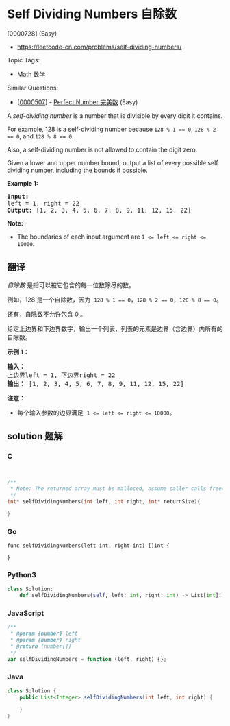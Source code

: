 # Self Dividing Numbers 自除数

[0000728] (Easy)

- https://leetcode-cn.com/problems/self-dividing-numbers/

Topic Tags:

- [Math 数学](https://leetcode-cn.com/tag/math/)

Similar Questions:

- [[0000507](https://leetcode-cn.com/problems/perfect-number/)] - [Perfect Number 完美数](./0000507.perfect-number.md) (Easy)

A _self-dividing number_ is a number that is divisible by every digit it contains.

For example, 128 is a self-dividing number because `128 % 1 == 0`, `128 % 2 == 0`, and `128 % 8 == 0`.

Also, a self-dividing number is not allowed to contain the digit zero.

Given a lower and upper number bound, output a list of every possible self dividing number, including the bounds if possible.

**Example 1:**

<pre><b>Input:</b> 
left = 1, right = 22
<b>Output:</b> [1, 2, 3, 4, 5, 6, 7, 8, 9, 11, 12, 15, 22]
</pre>

**Note:**

- The boundaries of each input argument are `1 <= left <= right <= 10000`.

## 翻译

_自除数_ 是指可以被它包含的每一位数除尽的数。

例如，128 是一个自除数，因为  `128 % 1 == 0`，`128 % 2 == 0`，`128 % 8 == 0`。

还有，自除数不允许包含 0 。

给定上边界和下边界数字，输出一个列表，列表的元素是边界（含边界）内所有的自除数。

**示例 1：**

<pre><strong>输入：</strong> 
上边界left = 1, 下边界right = 22
<strong>输出：</strong> [1, 2, 3, 4, 5, 6, 7, 8, 9, 11, 12, 15, 22]
</pre>

**注意：**

- 每个输入参数的边界满足  `1 <= left <= right <= 10000`。

## solution 题解

### C

```c


/**
 * Note: The returned array must be malloced, assume caller calls free().
 */
int* selfDividingNumbers(int left, int right, int* returnSize){

}


```

### Go

```golang
func selfDividingNumbers(left int, right int) []int {

}
```

### Python3

```python
class Solution:
    def selfDividingNumbers(self, left: int, right: int) -> List[int]:

```

### JavaScript

```javascript
/**
 * @param {number} left
 * @param {number} right
 * @return {number[]}
 */
var selfDividingNumbers = function (left, right) {};
```

### Java

```java
class Solution {
    public List<Integer> selfDividingNumbers(int left, int right) {

    }
}
```
